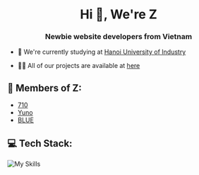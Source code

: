 <h1 align="center">Hi 👋, We're Z</h1>
<h3 align="center">Newbie website developers from Vietnam</h3>

-   🔭 We're currently studying at [Hanoi University of Industry](https://www.haui.edu.vn/en)

-   👨‍💻 All of our projects are available at [here](https://github.com/orgs/Z-orgs/repositories)

## 📄 Members of Z:

-   [710](https://github.com/710x)
-   [Yuno](https://github.com/imdev2002)
-   [BLUE](https://github.com/BLVEh)

## 💻 Tech Stack:

![My Skills](https://skillicons.dev/icons?i=js,ts,express,git,md,nestjs,nodejs,supabase,postman,mysql,mongodb,graphql,docker,react,html,css,jquery,bootstrap,tailwind)
